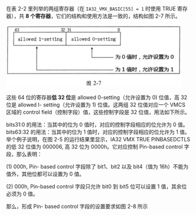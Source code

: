 
在表 2-2 里列举的两组寄存器（在 `IA32_VMX_BASIC[55] = 1` 时使用 TRUE 寄存器），共 **8 个寄存器**，它们的结构和使用方法是一致的，结构如图 2-7 所示。

![2021-03-22-22-06-29.png](./images/2021-03-22-22-06-29.png)

这些 64 位的寄存器**低 32 位**是 allowed 0-setting（允许设置为 0) 位值，高 32 位是  allowed I- setting（允许设置为 1) 位值。这两组 32 位值对应一个 VMCS 区域的 control  field（控制字段）值，这些控制字段是 32 位值，用法如下所示。

bits31:0 的用法：当其中的位为 0 值时，对应的控制字段相应的位允许为 0 值。bits63:32 的用法：当其中的位为 1 值时，对应的控制字段相应的位允许为 1 值。举个例子说明，在图 2-5 的运行结果里显示，IA32 VMX TRUE PINBASEDCTLS 的低 32 位值为 000006, 高 32 位为 0000h。它对应控制 Pin-based control 字段，那么表明：

(1) 000h, Pin- based control 字段除了 bit1、bit2 以及 bit4（值为 16h）不能为值外，其他位都可以设置为 0 值。

(2) 000h, Pin-based control 字段只允许 bit0 到 bit5 位可以设置 1 值，其余位必须为 0 值。

那么，形成 Pin- based control 字段的设置要求如图 2-8 所示